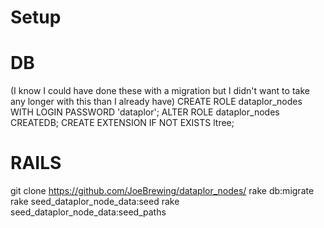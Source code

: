 # Setup

# DB
(I know I could have done these with a migration but I didn't want to take any longer with this than I already have)
CREATE ROLE dataplor_nodes WITH LOGIN PASSWORD 'dataplor';
ALTER ROLE dataplor_nodes CREATEDB;
CREATE EXTENSION IF NOT EXISTS ltree;

# RAILS
git clone https://github.com/JoeBrewing/dataplor_nodes/
rake db:migrate
rake seed_dataplor_node_data:seed
rake seed_dataplor_node_data:seed_paths
